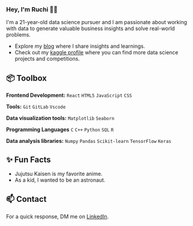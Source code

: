 ### Hey, I'm Ruchi 👋🏽  

I'm a 21-year-old data science pursuer and I am passionate about working with data to generate valuable business insights and solve real-world problems.


- Explore my [blog](https://medium.com/@sharmaruchi) where I share insights and learnings.
- Check out my [kaggle profile](https://www.kaggle.com/ruchisharma07) where you can find more data science projects and competitions.

 
## 📦 Toolbox

**Frontend Development:** `React` `HTML5` `JavaScript` `CSS`
 
**Tools:** `Git` `GitLab` `Vscode`

**Data visualization tools:** `Matplotlib` `Seaborn` 

**Programming Languages** `C` `C++` `Python` `SQL` `R`

**Data analysis libraries:** `Numpy` `Pandas` `Scikit-learn` `TensorFlow` `Keras`

 
## ✨ Fun Facts 

- Jujutsu Kaisen is my favorite anime.
- As a kid, I wanted to be an astronaut.
  

## 📫 Contact

 For a quick response, DM me on [LinkedIn](www.linkedin.com/in/ruchi-sharma-ru2003). 
 
